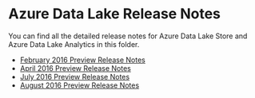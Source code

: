 # Azure Data Lake Release Notes

You can find all the detailed release notes for Azure Data Lake Store and Azure Data Lake Analytics in this folder.

- [February 2016 Preview Release Notes](https://github.com/Azure/AzureDataLake/tree/master/docs/Release_Notes/2016/2016_02_15)
- [April 2016 Preview Release Notes](https://github.com/Azure/AzureDataLake/tree/master/docs/Release_Notes/2016/2016_04_11)
- [July 2016 Preview Release Notes](https://github.com/Azure/AzureDataLake/tree/master/docs/Release_Notes/2016/2016_07_14)
- [August 2016 Preview Release Notes](https://github.com/Azure/AzureDataLake/tree/master/docs/Release_Notes/2016/2016_08_01)
